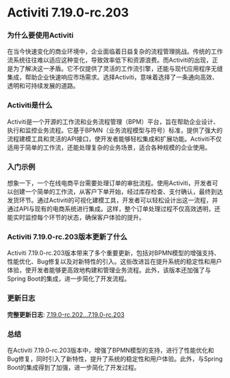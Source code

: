 # Activiti 7.19.0-rc.203
### 为什么要使用Activiti

在当今快速变化的商业环境中，企业面临着日益复杂的流程管理挑战。传统的工作流系统往往难以适应这种变化，导致效率低下和资源浪费。而Activiti的出现，正是为了解决这一矛盾。它不仅提供了灵活的工作流引擎，还能与现代应用程序无缝集成，帮助企业快速响应市场需求。选择Activiti，意味着选择了一条通向高效、透明和可持续发展的道路。

### Activiti是什么

Activiti是一个开源的工作流和业务流程管理（BPM）平台，旨在帮助企业设计、执行和监控业务流程。它基于BPMN（业务流程模型与符号）标准，提供了强大的流程建模工具和灵活的API接口，使开发者能够轻松集成和扩展功能。Activiti不仅适用于简单的工作流，还能处理复杂的业务场景，适合各种规模的企业使用。

### 入门示例

想象一下，一个在线电商平台需要处理订单的审批流程。使用Activiti，开发者可以创建一个简单的工作流，从客户下单开始，经过库存检查、支付确认，最终到达发货环节。通过Activiti的可视化建模工具，开发者可以轻松设计出这一流程，并通过API与现有的电商系统进行集成。这样，整个订单处理过程不仅高效透明，还能实时监控每个环节的状态，确保客户体验的提升。

### Activiti 7.19.0-rc.203版本更新了什么

Activiti 7.19.0-rc.203版本带来了多个重要更新，包括对BPMN模型的增强支持、性能优化、Bug修复以及对新特性的引入。这些改进旨在提升系统的稳定性和用户体验，使开发者能够更高效地构建和管理业务流程。此外，该版本还加强了与Spring Boot的集成，进一步简化了开发流程。

### 更新日志

**完整更新日志**: [7.19.0-rc.202...7.19.0-rc.203](https://github.com/Activiti/Activiti/compare/7.19.0-rc.202...7.19.0-rc.203)

### 总结

在Activiti 7.19.0-rc.203版本中，增强了BPMN模型的支持，进行了性能优化和Bug修复，同时引入了新特性，提升了系统的稳定性和用户体验。此外，与Spring Boot的集成得到了加强，进一步简化了开发过程。